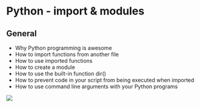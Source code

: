 # Python - import & modules

## General

* Why Python programming is awesome
* How to import functions from another file
* How to use imported functions
* How to create a module
* How to use the built-in function dir()
* How to prevent code in your script from being executed when imported
* How to use command line arguments with your Python programs

![](https://python.land/wp-content/uploads/2022/01/Python-modules-jpg.webp)